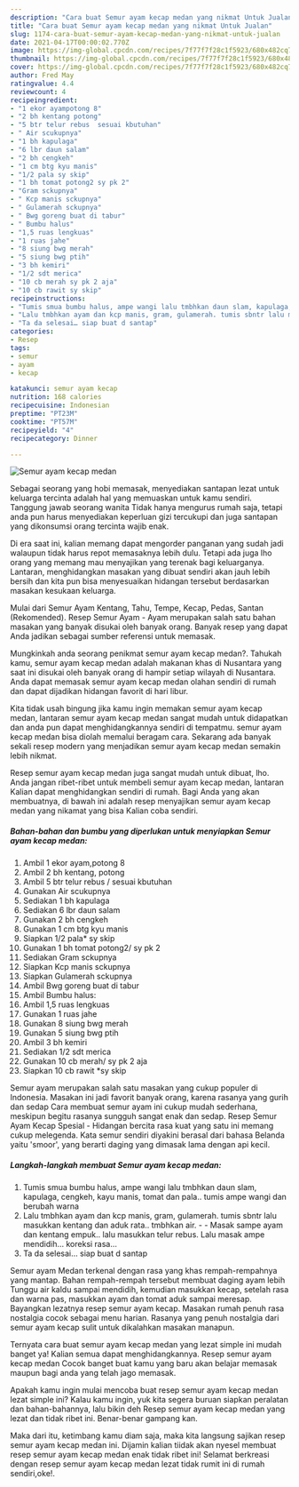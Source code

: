 ```yaml
---
description: "Cara buat Semur ayam kecap medan yang nikmat Untuk Jualan"
title: "Cara buat Semur ayam kecap medan yang nikmat Untuk Jualan"
slug: 1174-cara-buat-semur-ayam-kecap-medan-yang-nikmat-untuk-jualan
date: 2021-04-17T00:00:02.770Z
image: https://img-global.cpcdn.com/recipes/7f77f7f28c1f5923/680x482cq70/semur-ayam-kecap-medan-foto-resep-utama.jpg
thumbnail: https://img-global.cpcdn.com/recipes/7f77f7f28c1f5923/680x482cq70/semur-ayam-kecap-medan-foto-resep-utama.jpg
cover: https://img-global.cpcdn.com/recipes/7f77f7f28c1f5923/680x482cq70/semur-ayam-kecap-medan-foto-resep-utama.jpg
author: Fred May
ratingvalue: 4.4
reviewcount: 4
recipeingredient:
- "1 ekor ayampotong 8"
- "2 bh kentang potong"
- "5 btr telur rebus  sesuai kbutuhan"
- " Air scukupnya"
- "1 bh kapulaga"
- "6 lbr daun salam"
- "2 bh cengkeh"
- "1 cm btg kyu manis"
- "1/2 pala sy skip"
- "1 bh tomat potong2 sy pk 2"
- "Gram sckupnya"
- " Kcp manis sckupnya"
- " Gulamerah sckupnya"
- " Bwg goreng buat di tabur"
- " Bumbu halus"
- "1,5 ruas lengkuas"
- "1 ruas jahe"
- "8 siung bwg merah"
- "5 siung bwg ptih"
- "3 bh kemiri"
- "1/2 sdt merica"
- "10 cb merah sy pk 2 aja"
- "10 cb rawit sy skip"
recipeinstructions:
- "Tumis smua bumbu halus, ampe wangi lalu tmbhkan daun slam, kapulaga, cengkeh, kayu manis, tomat dan pala.. tumis ampe wangi dan berubah warna"
- "Lalu tmbhkan ayam dan kcp manis, gram, gulamerah. tumis sbntr lalu masukkan kentang dan aduk rata.. tmbhkan air.   Masak sampe ayam dan kentang empuk.. lalu masukkan telur rebus. Lalu masak ampe mendidih… koreksi rasa…"
- "Ta da selesai… siap buat d santap"
categories:
- Resep
tags:
- semur
- ayam
- kecap

katakunci: semur ayam kecap 
nutrition: 168 calories
recipecuisine: Indonesian
preptime: "PT23M"
cooktime: "PT57M"
recipeyield: "4"
recipecategory: Dinner

---
```



![Semur ayam kecap medan](https://img-global.cpcdn.com/recipes/7f77f7f28c1f5923/680x482cq70/semur-ayam-kecap-medan-foto-resep-utama.jpg)

Sebagai seorang yang hobi memasak, menyediakan santapan lezat untuk keluarga tercinta adalah hal yang memuaskan untuk kamu sendiri. Tanggung jawab seorang  wanita Tidak hanya mengurus rumah saja, tetapi anda pun harus menyediakan keperluan gizi tercukupi dan juga santapan yang dikonsumsi orang tercinta wajib enak.

Di era  saat ini, kalian memang dapat mengorder panganan yang sudah jadi walaupun tidak harus repot memasaknya lebih dulu. Tetapi ada juga lho orang yang memang mau menyajikan yang terenak bagi keluarganya. Lantaran, menghidangkan masakan yang dibuat sendiri akan jauh lebih bersih dan kita pun bisa menyesuaikan hidangan tersebut berdasarkan masakan kesukaan keluarga. 

Mulai dari Semur Ayam Kentang, Tahu, Tempe, Kecap, Pedas, Santan (Rekomended). Resep Semur Ayam - Ayam merupakan salah satu bahan masakan yang banyak disukai oleh banyak orang. Banyak resep yang dapat Anda jadikan sebagai sumber referensi untuk memasak.

Mungkinkah anda seorang penikmat semur ayam kecap medan?. Tahukah kamu, semur ayam kecap medan adalah makanan khas di Nusantara yang saat ini disukai oleh banyak orang di hampir setiap wilayah di Nusantara. Anda dapat memasak semur ayam kecap medan olahan sendiri di rumah dan dapat dijadikan hidangan favorit di hari libur.

Kita tidak usah bingung jika kamu ingin memakan semur ayam kecap medan, lantaran semur ayam kecap medan sangat mudah untuk didapatkan dan anda pun dapat menghidangkannya sendiri di tempatmu. semur ayam kecap medan bisa diolah memalui beragam cara. Sekarang ada banyak sekali resep modern yang menjadikan semur ayam kecap medan semakin lebih nikmat.

Resep semur ayam kecap medan juga sangat mudah untuk dibuat, lho. Anda jangan ribet-ribet untuk membeli semur ayam kecap medan, lantaran Kalian dapat menghidangkan sendiri di rumah. Bagi Anda yang akan membuatnya, di bawah ini adalah resep menyajikan semur ayam kecap medan yang nikamat yang bisa Kalian coba sendiri.

<!--inarticleads1-->

##### Bahan-bahan dan bumbu yang diperlukan untuk menyiapkan Semur ayam kecap medan:

1. Ambil 1 ekor ayam,potong 8
1. Ambil 2 bh kentang, potong
1. Ambil 5 btr telur rebus / sesuai kbutuhan
1. Gunakan  Air scukupnya
1. Sediakan 1 bh kapulaga
1. Sediakan 6 lbr daun salam
1. Gunakan 2 bh cengkeh
1. Gunakan 1 cm btg kyu manis
1. Siapkan 1/2 pala* sy skip
1. Gunakan 1 bh tomat potong2/ sy pk 2
1. Sediakan Gram sckupnya
1. Siapkan  Kcp manis sckupnya
1. Siapkan  Gulamerah sckupnya
1. Ambil  Bwg goreng buat di tabur
1. Ambil  Bumbu halus:
1. Ambil 1,5 ruas lengkuas
1. Gunakan 1 ruas jahe
1. Gunakan 8 siung bwg merah
1. Gunakan 5 siung bwg ptih
1. Ambil 3 bh kemiri
1. Sediakan 1/2 sdt merica
1. Gunakan 10 cb merah/ sy pk 2 aja
1. Siapkan 10 cb rawit *sy skip


Semur ayam merupakan salah satu masakan yang cukup populer di Indonesia. Masakan ini jadi favorit banyak orang, karena rasanya yang gurih dan sedap Cara membuat semur ayam ini cukup mudah sederhana, meskipun begitu rasanya sungguh sangat enak dan sedap. Resep Semur Ayam Kecap Spesial - Hidangan bercita rasa kuat yang satu ini memang cukup melegenda. Kata semur sendiri diyakini berasal dari bahasa Belanda yaitu &#39;smoor&#39;, yang berarti daging yang dimasak lama dengan api kecil. 

<!--inarticleads2-->

##### Langkah-langkah membuat Semur ayam kecap medan:

1. Tumis smua bumbu halus, ampe wangi lalu tmbhkan daun slam, kapulaga, cengkeh, kayu manis, tomat dan pala.. tumis ampe wangi dan berubah warna
1. Lalu tmbhkan ayam dan kcp manis, gram, gulamerah. tumis sbntr lalu masukkan kentang dan aduk rata.. tmbhkan air.  -  - Masak sampe ayam dan kentang empuk.. lalu masukkan telur rebus. Lalu masak ampe mendidih… koreksi rasa…
1. Ta da selesai… siap buat d santap


Semur ayam Medan terkenal dengan rasa yang khas rempah-rempahnya yang mantap. Bahan rempah-rempah tersebut membuat daging ayam lebih Tunggu air kaldu sampai mendidih, kemudian masukkan kecap, setelah rasa dan warna pas, masukkan ayam dan tomat aduk sampai meresap. Bayangkan lezatnya resep semur ayam kecap. Masakan rumah penuh rasa nostalgia cocok sebagai menu harian. Rasanya yang penuh nostalgia dari semur ayam kecap sulit untuk dikalahkan masakan manapun. 

Ternyata cara buat semur ayam kecap medan yang lezat simple ini mudah banget ya! Kalian semua dapat menghidangkannya. Resep semur ayam kecap medan Cocok banget buat kamu yang baru akan belajar memasak maupun bagi anda yang telah jago memasak.

Apakah kamu ingin mulai mencoba buat resep semur ayam kecap medan lezat simple ini? Kalau kamu ingin, yuk kita segera buruan siapkan peralatan dan bahan-bahannya, lalu bikin deh Resep semur ayam kecap medan yang lezat dan tidak ribet ini. Benar-benar gampang kan. 

Maka dari itu, ketimbang kamu diam saja, maka kita langsung sajikan resep semur ayam kecap medan ini. Dijamin kalian tiidak akan nyesel membuat resep semur ayam kecap medan enak tidak ribet ini! Selamat berkreasi dengan resep semur ayam kecap medan lezat tidak rumit ini di rumah sendiri,oke!.

